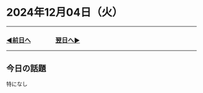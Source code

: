 # 2024年12月04日（火）

---

### [◀️前日へ](https://github.com/yuasys/chatty-journal/blob/main/2024/12/2024-12-03.md)&emsp;&emsp;&emsp;&emsp;[翌日へ▶️](https://github.com/yuasys/chatty-journal/blob/main/2024/12/2024-12-04.md)

---

## 今日の話題

特になし
